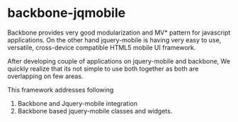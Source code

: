# backbone-jqmobile

Backbone provides very good modularization and MV* pattern for javascript applications. On the other hand jquery-mobile is having very easy to use, versatile, cross-device compatible HTML5 mobile UI framework.

After developing couple of applications on jquery-mobile and backbone, We quickly realize that its not simple to use both together as both are overlapping on few areas. 

This framework addresses following  
1. Backbone and Jquery-mobile integration 
2. Backbone based jquery-mobile classes and widgets.